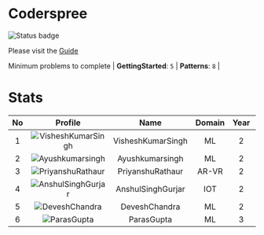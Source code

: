 
Coderspree
==========


![Status badge](https://github.com/InnogeeksOrganization/coderspree/actions/workflows/checkSubmission.yml/badge.svg)  


Please visit the [Guide](./Guide/README.md)  


Minimum problems to complete | **GettingStarted**: `5` | **Patterns**: `8` |   

# Stats
  

|No|Profile|Name|Domain|Year|Solved|
| :---: | :---: | :---: | :---: | :---: | :---: |
|1|![VisheshKumarSingh](https://avatars.githubusercontent.com/u/47525494?v=4&s=100)|VisheshKumarSingh|ML|2|29|
|2|![Ayushkumarsingh](https://avatars.githubusercontent.com/u/84376218?v=4&s=100)|Ayushkumarsingh|ML|2|27|
|3|![PriyanshuRathaur](https://avatars.githubusercontent.com/u/86730388?v=4&s=100)|PriyanshuRathaur|AR-VR|2|22|
|4|![AnshulSinghGurjar](https://avatars.githubusercontent.com/u/90499262?v=4&s=100)|AnshulSinghGurjar|IOT|2|22|
|5|![DeveshChandra](https://avatars.githubusercontent.com/u/84376218?v=4&s=100)|DeveshChandra|ML|2|21|
|6|![ParasGupta](https://avatars.githubusercontent.com/u/60445527?v=4&s=100)|ParasGupta|ML|3|20|
